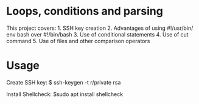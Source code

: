 # Loops, conditions and parsing
This project covers:
	1. SSH key creation
	2. Advantages of using #!/usr/bin/ env bash over #!/bin/bash
	3. Use of conditional statements
	4. Use of cut command
	5. Use of files and other comparison operators

# Usage
Create SSH key:
  $ ssh-keygen -t r/private rsa

Install Shellcheck:
  $sudo apt install shellcheck
